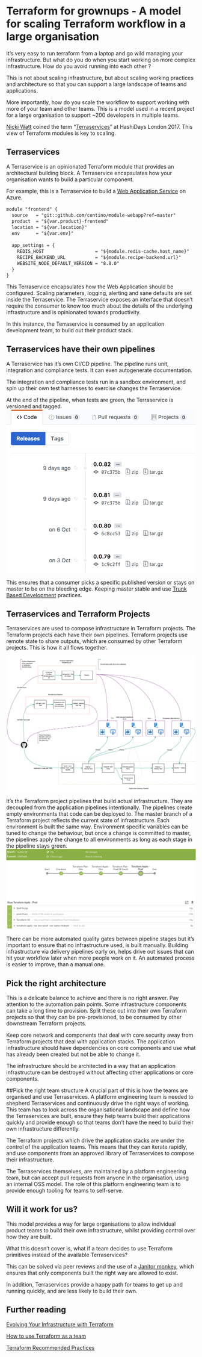 # Terraform for grownups - A model for scaling Terraform workflow in a large organisation

It’s very easy to run terraform from a laptop and go wild managing your infrastructure. But what do you do when you start working on more complex infrastructure. How do you avoid running into each other ?

This is not about scaling infrastructure, but about scaling working practices and architecture so that you can support a large landscape of teams and applications.

More importantly, how do you scale the workflow to support working with more of your team and other teams. This is a model used in a recent project for a large organisation to support ~200 developers in multiple teams.

[Nicki Watt](https://twitter.com/techiewatt) coined the term “[Terraservices](https://www.slideshare.net/opencredo/hashidays-london-2017-evolving-your-infrastructure-with-terraform-by-nicki-watt)” at HashiDays London 2017. This view of Terraform modules is key to scaling.

## Terraservices

A Terraservice is an opinionated Terraform module that provides an architectural building block. A Terraservice encapsulates how  your organisation wants to build a particular component. 

For example, this is a Terraservice to build a [Web Application Service](https://azure.microsoft.com/en-gb/services/app-service/web/) on Azure. 

```code
module "frontend" {
  source   = "git::github.com/contino/module-webapp?ref=master"
  product  = "${var.product}-frontend"
  location = "${var.location}"
  env      = "${var.env}"
  
  app_settings = {
    REDIS_HOST                   = "${module.redis-cache.host_name}"
    RECIPE_BACKEND_URL           = "${module.recipe-backend.url}"
    WEBSITE_NODE_DEFAULT_VERSION = "8.8.0"
  }
}
```

This Terraservice encapsulates how the Web Application should be configured. Scaling parameters, logging, alerting and sane defaults are set inside the Terraservice. The Terraservice exposes an interface that doesn’t require the consumer to know too much about the details of the underlying infrastructure and is opinionated towards productivity.

In this instance, the Terraservice is consumed by an application development team, to build out their product stack.

## Terraservices have their own pipelines
A Terraservice has it’s own CI/CD pipeline. The pipeline runs unit, integration and compliance tests. It can even autogenerate documentation. 

The integration and compliance tests run in a sandbox environment, and spin up their own test harnesses to exercise changes the Terraservice. 

At the end of the pipeline, when tests are green, the Terraservice is versioned and tagged. 
![](releases.png)

This ensures that a consumer picks a specific published version or stays on master to be on the bleeding edge. Keeping master stable and use [Trunk Based Development](https://trunkbaseddevelopment.com/) practices.

##  Terraservices and Terraform Projects
Terraservices are used to compose infrastructure in Terraform projects. The Terraform projects each have their own pipelines. 
Terraform projects use remote state to share outputs, which are consumed by other Terraform projects. This is how it all flows together.

![](pipelines.png)


It’s the Terraform project pipelines that build actual infrastructure. They are decoupled from the application pipelines intentionally. The pipelines create empty environments that code can be deployed to. The master branch of a Terraform project reflects the current state of infrastructure. Each environment is built the same way. Environment specific variables can be tuned to change the behaviour, but once a change is committed to master, the pipelines apply the change to all environments as long as each stage in the pipeline stays green.
![](stages.png)

There can be more automated quality gates between pipeline stages but it’s important to ensure that no infrastructure used, is built manually. Building infrastructure via delivery pipelines early on, helps drive out issues that can hit your workflow later when more people work on it. An automated process is easier to improve, than a manual one.

## Pick the right architecture
This is a delicate balance to achieve and there is no right answer. Pay attention to the automation pain points. Some infrastructure components can take a long time to provision. Split these out into their own Terraform projects so that they can be pre-provisioned, to be consumed by other downstream Terraform projects.

Keep core network and components that deal with core security away from Terraform projects that deal with application stacks. The application infrastructure should have dependencies on core components and use what has already been created but not be able to change it. 

The infrastructure should be architected in a way that an application infrastructure can be destroyed without affecting other applications or core components. 

##Pick the right team structure
A crucial part of this is how the teams are organised and use Terraservices. A platform engineering team is needed to shepherd    Terraservices and continuously drive the right ways of working. This team has to look across the organisational landscape and define how the  Terraservices are built, ensure they help teams build their applications quickly and provide enough so that teams don’t have the need to build their own infrastructure differently.

The Terraform projects which drive the application stacks are under the control of the application teams. This means that they can iterate rapidly, and use components from an approved library of Terraservices to compose their infrastructure.

The Terraservices themselves, are maintained by a platform engineering team, but can accept pull requests from anyone in the organisation, using an internal OSS model. The role of this platform engineering team is to provide enough tooling for teams to self-serve.

## Will it work for us?
This model provides a way for large organisations to allow individual product teams to build their own infrastructure, whilst providing control over how they are built. 

What this doesn’t cover is, what if a team decides to use Terraform primitives instead of the available Terraservices? 

This can be solved via peer reviews and the use of a [Janitor monkey](https://medium.com/netflix-techblog/janitor-monkey-keeping-the-cloud-tidy-and-clean-d517ad74d648), which ensures that only components built the right way are allowed to exist. 

In addition, Terraservices provide a happy path for teams to get up and running quickly, and are less likely to build their own. 

## Further reading
[Evolving Your Infrastructure with Terraform ](https://www.youtube.com/watch?v=wgzgVm7Sqlk)

[How to use Terraform as a team](https://blog.gruntwork.io/how-to-use-terraform-as-a-team-251bc1104973)

[Terraform Recommended Practices](https://www.terraform.io/docs/enterprise-beta/guides/recommended-practices/index.html)




